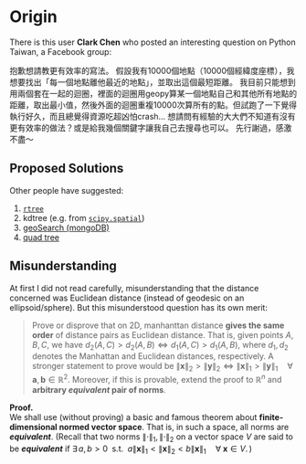 # Origin
There is this user **Clark Chen** who posted an interesting question on Python Taiwan, a Facebook group:

抱歉想請教更有效率的寫法。
假設我有10000個地點（10000個經緯度座標），我想要找出「每一個地點離他最近的地點」，並取出這個最短距離。
我目前只能想到用兩個套在一起的迴圈，裡面的迴圈用geopy算某一個地點自己和其他所有地點的距離，取出最小值，然後外面的迴圈重複10000次算所有的點。但試跑了一下覺得執行好久，而且總覺得資源吃超凶怕crash...
想請問有經驗的大大們不知道有沒有更有效率的做法？或是給我幾個關鍵字讓我自己去搜尋也可以。
先行謝過，感激不盡～

## Proposed Solutions
Other people have suggested:
01. [`rtree`](https://gis.stackexchange.com/questions/22082/how-can-i-use-r-tree-to-find-points-within-a-distance-in-spatialite)
02. kdtree (e.g. from [`scipy.spatial`](https://docs.scipy.org/doc/scipy/reference/generated/scipy.spatial.KDTree.html))
03. [geoSearch (mongoDB)](https://docs.mongodb.com/manual/reference/command/geoSearch/)
04. [quad tree](http://homepage.divms.uiowa.edu/~kvaradar/sp2012/daa/ann.pdf)

## Misunderstanding
At first I did not read carefully, misunderstanding that the distance concerned was Euclidean distance (instead of geodesic on an ellipsoid/sphere). But this misunderstood question has its own merit:
> Prove or disprove that on 2D, manhanttan distance **gives the same order** of distance pairs as Euclidean distance. That is, given points $A, B, C$, we have $d_{2}(A,C) > d_{2}(A,B) \iff d_{1}(A,C) > d_{1}(A,B)$, where $d_{1}, d_{2}$ denotes the Manhattan and Euclidean distances, respectively. A stronger statement to prove would be $\lVert\mathbf{x}\rVert_{2} > \lVert\mathbf{y}\rVert_{2} \iff \lVert\mathbf{x}\rVert_{1} > \lVert\mathbf{y}\rVert_{1}\quad\forall\; \mathbf{a}, \mathbf{b} \in \mathbb{R}^{2}.$ Moreover, if this is provable, extend the proof to $\mathbb{R}^{n}$ and **arbitrary _equivalent_ pair of norms**.

**Proof.**<br>
We shall use (without proving) a basic and famous theorem about **finite-dimensional normed vector space**. That is, in such a space, all norms are **_equivalent_**. (Recall that two norms $\lVert\cdot\rVert_{1}, \lVert\cdot\rVert_{2}$ on a vector space $V$ are said to be **_equivalent_** if $\exists\, a, b > 0\;$ s.t. $\;a\lVert\mathbf{x}\rVert_{1} < \lVert\mathbf{x}\rVert_{2} < b\lVert\mathbf{x}\rVert_{1}\quad \forall\; \mathbf{x} \in V.\,$)



